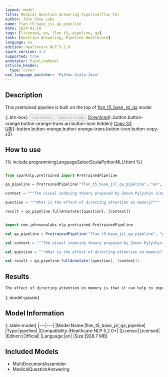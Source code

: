 ```yaml
---
layout: model
title: Medical Question Answering Pipeline(flan_t5)
author: John Snow Labs
name: flan_t5_base_jsl_qa_pipeline
date: 2024-01-10
tags: [licensed, en, flan_t5, pipeline, qa]
task: [Question Answering, Pipeline Healthcare]
language: en
edition: Healthcare NLP 5.2.0
spark_version: 3.2
supported: true
annotator: PipelineModel
article_header:
  type: cover
use_language_switcher: "Python-Scala-Java"
---
```


## Description

This pretrained pipeline is built on the top of [flan_t5_base_jsl_qa](https://nlp.johnsnowlabs.com/2023/05/15/flan_t5_base_jsl_qa_en.html) model.

{:.btn-box}
<button class="button button-orange" disabled>Live Demo</button>
<button class="button button-orange" disabled>Open in Colab</button>
[Download](https://s3.amazonaws.com/auxdata.johnsnowlabs.com/clinical/models/flan_t5_base_jsl_qa_pipeline_en_5.2.0_3.2_1704850831281.zip){:.button.button-orange.button-orange-trans.arr.button-icon.hidden}
[Copy S3 URI](s3://auxdata.johnsnowlabs.com/clinical/models/flan_t5_base_jsl_qa_pipeline_en_5.2.0_3.2_1704850831281.zip){:.button.button-orange.button-orange-trans.button-icon.button-copy-s3}

## How to use



<div class="tabs-box" markdown="1">
{% include programmingLanguageSelectScalaPythonNLU.html %}
  
```python

from sparknlp.pretrained import PretrainedPipeline

qa_pipeline = PretrainedPipeline("flan_t5_base_jsl_qa_pipeline", "en", "clinical/models")

context = """The visual indexing theory proposed by Zenon Pylyshyn (Cognition, 32, 65-97, 1989) predicts that visual attention mechanisms are employed when mental images are projected onto a visual scene."""

question = """What is the effect of directing attention on memory?"""

result = qa_pipeline.fullAnnotate([question], [context])

```
```scala

import com.johnsnowlabs.nlp.pretrained.PretrainedPipeline

val qa_pipeline = PretrainedPipeline("flan_t5_base_jsl_qa_pipeline", "en", "clinical/models")

val context = """The visual indexing theory proposed by Zenon Pylyshyn (Cognition, 32, 65-97, 1989) predicts that visual attention mechanisms are employed when mental images are projected onto a visual scene."""

val question = """What is the effect of directing attention on memory?"""

val result = qa_pipeline.fullAnnotate([question], [context])

```
</div>

## Results

```bash
The effect of directing attention on memory is that it can help to improve memory retention and recall. It can help to reduce the amount of time spent on tasks, such as focusing on one task at a time, or focusing on 
```

{:.model-param}
## Model Information

{:.table-model}
|---|---|
|Model Name:|flan_t5_base_jsl_qa_pipeline|
|Type:|pipeline|
|Compatibility:|Healthcare NLP 5.2.0+|
|License:|Licensed|
|Edition:|Official|
|Language:|en|
|Size:|928.7 MB|

## Included Models

- MultiDocumentAssembler
- MedicalQuestionAnswering
